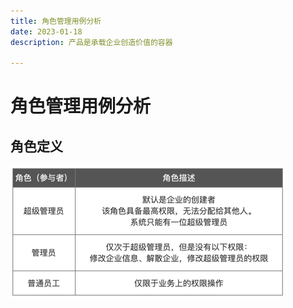 ```yaml
---
title: 角色管理用例分析
date: 2023-01-18
description: 产品是承载企业创造价值的容器

---
```


# 角色管理用例分析


## 角色定义

![img.png](./roles/images/role.png)